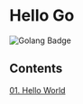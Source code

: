# Hello Go
![Golang Badge](https://img.shields.io/badge/Language-Go-6AD7E5)

## Contents

[01. Hello World](https://github.com/jayden-lee/hello-go/tree/master/01.%20Hello%20World)